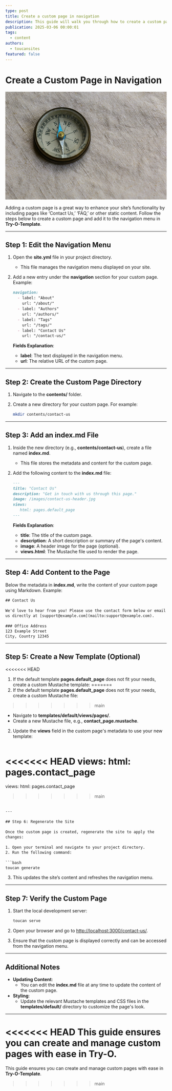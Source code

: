 ```yaml
---
type: post
title: Create a custom page in navigation
description: This guide will walk you through how to create a custom page and add it to the navigation menu
publication: 2025-03-06 00:00:01
tags:
  - content
authors:
  - toucansites
featured: false
---
```


# Create a Custom Page in Navigation

![Cover Image](./assets/cover.jpg)

Adding a custom page is a great way to enhance your site’s functionality by including pages like ‘Contact Us,’ ‘FAQ,’ or other static content. Follow the steps below to create a custom page and add it to the navigation menu in **Try-O-Template**.

---

## Step 1: Edit the Navigation Menu

1. Open the **site.yml** file in your project directory.
   - This file manages the navigation menu displayed on your site.

2. Add a new entry under the **navigation** section for your custom page. Example:

   ```markdown
   navigation:
     - label: "About"
       url: "/about/"
     - label: "Authors"
       url: "/authors/"
     - label: "Tags"
       url: "/tags/"
     - label: "Contact Us"
       url: "/contact-us/"
   ```

   **Fields Explanation**:
   - **label**: The text displayed in the navigation menu.
   - **url**: The relative URL of the custom page.

---

## Step 2: Create the Custom Page Directory

1. Navigate to the **contents/** folder.
2. Create a new directory for your custom page. For example:

   ```bash
   mkdir contents/contact-us
   ```

---

## Step 3: Add an **index.md** File

1. Inside the new directory (e.g., **contents/contact-us**), create a file named **index.md**.
   - This file stores the metadata and content for the custom page.

2. Add the following content to the **index.md** file:

   ```markdown
   ---
   title: "Contact Us"
   description: "Get in touch with us through this page."
   image: /images/contact-us-header.jpg
   views:
      html: pages.default_page
   ---
   ```

   **Fields Explanation**:
   - **title**: The title of the custom page.
   - **description**: A short description or summary of the page's content.
   - **image**: A header image for the page (optional).
   - **views.html**: The Mustache file used to render the page.

---

## Step 4: Add Content to the Page

Below the metadata in **index.md**, write the content of your custom page using Markdown. Example:

```text
## Contact Us

We'd love to hear from you! Please use the contact form below or email us directly at [support@example.com](mailto:support@example.com).

### Office Address
123 Example Street  
City, Country 12345
```

---

## Step 5: Create a New Template (Optional)

<<<<<<< HEAD
1. If the default template **pages.default_page** does not fit your needs, create a custom Mustache template:
=======
1. If the default template **pages.default_page** does not fit your needs, create a custom Mustache file:
>>>>>>> main
   - Navigate to **templates/default/views/pages/**.
   - Create a new Mustache file, e.g., **contact_page.mustache**.
2. Update the **views** field in the custom page's metadata to use your new template:

   ```markdown
<<<<<<< HEAD
   views: 
      html: pages.contact_page
=======
   views:
    html: pages.contact_page
>>>>>>> main
   ```

---

## Step 6: Regenerate the Site

Once the custom page is created, regenerate the site to apply the changes:

1. Open your terminal and navigate to your project directory.
2. Run the following command:

   ```bash
   toucan generate
   ```

3. This updates the site’s content and refreshes the navigation menu.

---

## Step 7: Verify the Custom Page

1. Start the local development server:

   ```bash
   toucan serve
   ```

2. Open your browser and go to [http://localhost:3000/contact-us/](http://localhost:3000/contact-us/).
3. Ensure that the custom page is displayed correctly and can be accessed from the navigation menu.

---

## Additional Notes

- **Updating Content**:
  - You can edit the **index.md** file at any time to update the content of the custom page.
- **Styling**:
  - Update the relevant Mustache templates and CSS files in the **templates/default/** directory to customize the page's look.

---

<<<<<<< HEAD
This guide ensures you can create and manage custom pages with ease in **Try-O**.
=======
This guide ensures you can create and manage custom pages with ease in **Try-O-Template**.
>>>>>>> main
